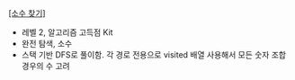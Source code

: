 [[소수 찾기]](https://school.programmers.co.kr/learn/courses/30/lessons/42839)
- 레벨 2, 알고리즘 고득점 Kit
- 완전 탐색, 소수
- 스택 기반 DFS로 풀이함. 각 경로 전용으로 visited 배열 사용해서 모든 숫자 조합 경우의 수 고려
